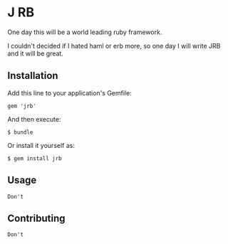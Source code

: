 # J RB

  One day this will be a world leading ruby framework.

  I couldn't decided if I hated haml or erb more, so one day I will write JRB and it will be great.

## Installation

Add this line to your application's Gemfile:

    gem 'jrb'

And then execute:

    $ bundle

Or install it yourself as:

    $ gem install jrb

## Usage

    Don't

## Contributing

    Don't
